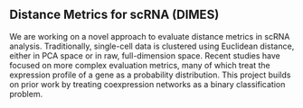 ## Distance Metrics for scRNA (DIMES)
We are working on a novel approach to evaluate distance metrics in scRNA analysis. Traditionally, single-cell data
is clustered using Euclidean distance, either in PCA space or in raw, full-dimension space. Recent studies have focused
on more complex evaluation metrics, many of which treat the expression profile of a gene as a probability distribution. This
project builds on prior work by treating coexpression networks as a binary classification problem.
